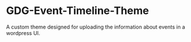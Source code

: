 # GDG-Event-Timeline-Theme
A custom theme designed for uploading the information about events in a wordpress UI. 
